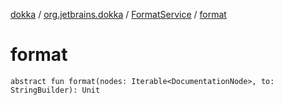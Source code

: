 [dokka](../../index.md) / [org.jetbrains.dokka](../index.md) / [FormatService](index.md) / [format](format.md)

# format

```
abstract fun format(nodes: Iterable<DocumentationNode>, to: StringBuilder): Unit
```

